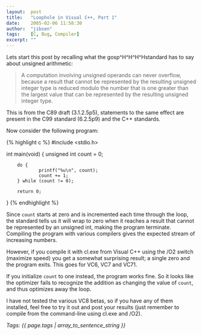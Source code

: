 ```yaml
---
layout:  post
title:   "Loophole in Visual C++, Part 1"
date:    2005-02-06 11:58:30
author:  "jibsen"
tags:    [C, Bug, Compiler]
excerpt: ""
---
```

Lets start this post by recalling what the gosp^H^H^H^Hstandard has to say
about unsigned arithmetic:

> A computation involving unsigned operands can never overflow, because a
> result that cannot be represented by the resulting unsigned integer type is
> reduced modulo the number that is one greater than the largest value that
> can be represented by the resulting unsigned integer type.

This is from the C89 draft (3.1.2.5p5), statements to the same effect are
present in the C99 standard (6.2.5p9) and the C++ standards.

Now consider the following program:

{% highlight c %}
#include <stdio.h>

int main(void)
{
        unsigned int count = 0;

        do {
                printf("%u\n", count);
                count += 1;
        } while (count != 0);

        return 0;
}
{% endhighlight %}

Since `count` starts at zero and is incremented each time through the loop,
the standard tells us it will wrap to zero when it reaches a result that
cannot be represented by an unsigned int, making the program terminate.
Compiling the program with various compilers gives the expected stream of
increasing numbers.

However, if you compile it with cl.exe from Visual C++ using the /O2 switch
(maximize speed) you get a somewhat surprising result; a single zero and the
program exits. This goes for VC6, VC7 and VC71.

If you initialize `count` to one instead, the program works fine. So it looks
like the optimizer fails to recognize the addition as changing the value of
`count`, and thus optimizes away the loop.

I have not tested the various VC8 betas, so if you have any of them installed,
feel free to try it out and post your results (just remember to compile from
the command-line using cl.exe and /O2).

_Tags: {{ page.tags | array_to_sentence_string }}_

